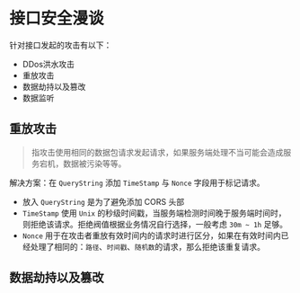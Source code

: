 # 接口安全漫谈
针对接口发起的攻击有以下：
- DDos洪水攻击
- 重放攻击
- 数据劫持以及篡改
- 数据监听

## 重放攻击
> 指攻击使用相同的数据包请求发起请求，如果服务端处理不当可能会造成服务宕机，数据被污染等等。

解决方案：在 `QueryString` 添加 `TimeStamp` 与 `Nonce` 字段用于标记请求。
- 放入 `QueryString` 是为了避免添加 CORS 头部
- `TimeStamp` 使用 `Unix` 的秒级时间戳，当服务端检测时间晚于服务端时间时，则拒绝该请求。拒绝阀值根据业务情况自行选择，一般考虑 `30m ~ 1h` 足够。
- `Nonce` 用于在攻击者重放有效时间内的请求时进行区分，如果在有效时间内已经处理了相同的：`路径`、`时间戳`、`随机数`的请求，那么拒绝该重复请求。

## 数据劫持以及篡改